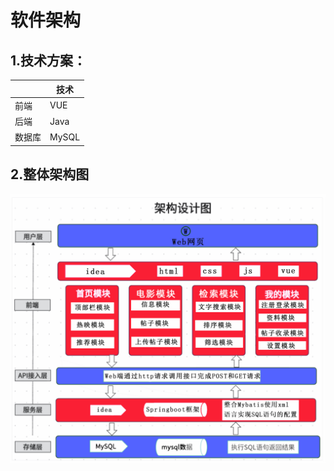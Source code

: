 # 软件架构
## 1.技术方案：
| |技术|
|-|-|
|前端|VUE|
|后端|Java|
|数据库|MySQL|

## 2.整体架构图                                          
![avatar](https://github.com/MyFilmClub/docs/blob/main/软件架构/架构图.png)
